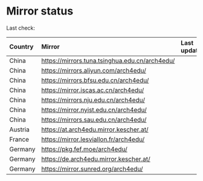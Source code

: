 <script src="./time.js"></script>
# Mirror status
Last check: <script type="text/javascript">localize(1700389087.9168525);</script>

|Country|Mirror|Last update|
|:------|:-----|:----------|
|China|https://mirrors.tuna.tsinghua.edu.cn/arch4edu/|<script type="text/javascript">localize(1700333400);</script>|
|China|https://mirrors.aliyun.com/arch4edu/|<script type="text/javascript">localize(1700333400);</script>|
|China|https://mirrors.bfsu.edu.cn/arch4edu/|<script type="text/javascript">localize(1700333400);</script>|
|China|https://mirror.iscas.ac.cn/arch4edu/|<script type="text/javascript">localize(1700333400);</script>|
|China|https://mirrors.nju.edu.cn/arch4edu/|<script type="text/javascript">localize(1700333400);</script>|
|China|https://mirror.nyist.edu.cn/arch4edu/|<script type="text/javascript">localize(1700333400);</script>|
|China|https://mirrors.sau.edu.cn/arch4edu/|<script type="text/javascript">localize(1700333400);</script>|
|Austria|https://at.arch4edu.mirror.kescher.at/|<script type="text/javascript">localize(1700333400);</script>|
|France|https://mirror.lesviallon.fr/arch4edu/|<script type="text/javascript">localize(1700333400);</script>|
|Germany|https://pkg.fef.moe/arch4edu/|<script type="text/javascript">localize(1700333400);</script>|
|Germany|https://de.arch4edu.mirror.kescher.at/|<script type="text/javascript">localize(1700333400);</script>|
|Germany|https://mirror.sunred.org/arch4edu/|<script type="text/javascript">localize(1700333400);</script>|

<script src="./tablefilter/tablefilter.js"></script>
<script src="./table.js"></script>